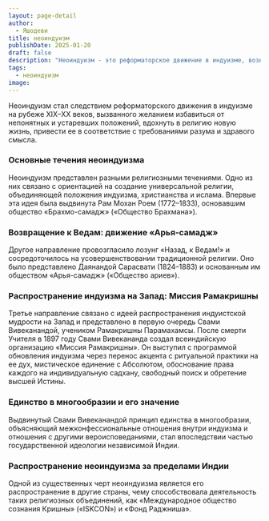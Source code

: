 ```yaml
---
layout: page-detail
author:
  - Яшодеви
title: неоиндуизм
publishDate: 2025-01-20
draft: false
description: "Неоиндуизм - это реформаторское движение в индуизме, возникшее на рубеже XIX–XX веков с целью обновления религии, устранения устаревших практик и приведения ее в соответствие с требованиями разума. Это движение включало различные течения: создание универсальной религии, возвращение к ведийским истокам и распространение индуизма на Запад. Одним из основных принципов неоиндуизма стало утверждение единства в многообразии религий."
tags:
  - неоиндуизм
image:
---
```

Неоиндуизм стал следствием реформаторского движения в индуизме на рубеже XIX–XX веков, вызванного желанием избавиться от непонятных и устаревших положений, вдохнуть в религию новую жизнь, привести ее в соответствие с требованиями разума и здравого смысла.

### Основные течения неоиндуизма

Неоиндуизм представлен разными религиозными течениями. Одно из них связано с ориентацией на создание универсальной религии, объединяющей положения индуизма, христианства и ислама. Впервые эта идея была выдвинута Рам Мохан Роем (1772–1833), основавшим общество «Брахмо-самадж» («Общество Брахмана»).

### Возвращение к Ведам: движение «Арья-самадж»

Другое направление провозгласило лозунг «Назад, к Ведам!» и сосредоточилось на усовершенствовании традиционной религии. Оно было представлено Даянандой Сарасвати (1824–1883) и основанным им обществом «Арья-самадж» («Общество ариев»).

### Распространение индуизма на Запад: Миссия Рамакришны

Третье направление связано с идеей распространения индуистской мудрости на Запад и представлено в первую очередь Свами Вивеканандой, учеником Рамакришны Парамахамсы. После смерти Учителя в 1897 году Свами Вивекананда создал всеиндийскую организацию «Миссия Рамакришны». Он выступил с программой обновления индуизма через перенос акцента с ритуальной практики на ее дух, мистическое единение с Абсолютом, обоснование права каждого на индивидуальную садхану, свободный поиск и обретение высшей Истины.

### Единство в многообразии и его значение

Выдвинутый Свами Вивеканандой принцип единства в многообразии, объясняющий межконфессиональные отношения внутри индуизма и отношения с другими вероисповеданиями, стал впоследствии частью государственной идеологии независимой Индии.

### Распространение неоиндуизма за пределами Индии

Одной из существенных черт неоиндуизма является его распространение в другие страны, чему способствовала деятельность таких религиозных объединений, как «Международное общество сознания Кришны» («ISKCON») и «Фонд Раджниша».